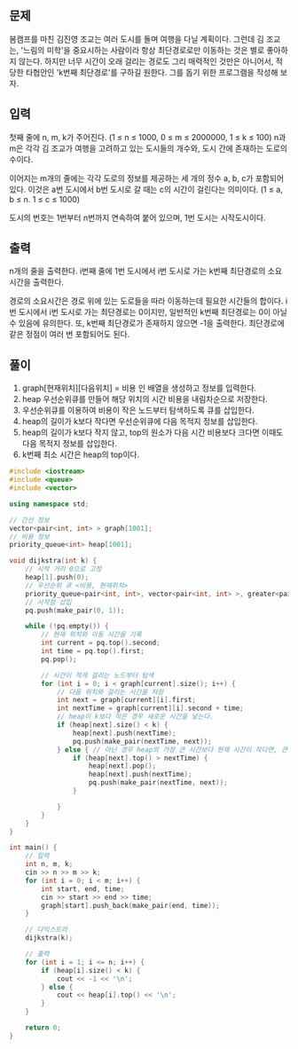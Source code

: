 ## 문제
봄캠프를 마친 김진영 조교는 여러 도시를 돌며 여행을 다닐 계획이다. 그런데 김 조교는, '느림의 미학'을 중요시하는 사람이라 항상 최단경로로만 이동하는 것은 별로 좋아하지 않는다. 하지만 너무 시간이 오래 걸리는 경로도 그리 매력적인 것만은 아니어서, 적당한 타협안인 'k번째 최단경로'를 구하길 원한다. 그를 돕기 위한 프로그램을 작성해 보자.

## 입력
첫째 줄에 n, m, k가 주어진다. (1 ≤ n ≤ 1000, 0 ≤ m ≤ 2000000, 1 ≤ k ≤ 100) n과 m은 각각 김 조교가 여행을 고려하고 있는 도시들의 개수와, 도시 간에 존재하는 도로의 수이다.

이어지는 m개의 줄에는 각각 도로의 정보를 제공하는 세 개의 정수 a, b, c가 포함되어 있다. 이것은 a번 도시에서 b번 도시로 갈 때는 c의 시간이 걸린다는 의미이다. (1 ≤ a, b ≤ n. 1 ≤ c ≤ 1000)

도시의 번호는 1번부터 n번까지 연속하여 붙어 있으며, 1번 도시는 시작도시이다.

## 출력
n개의 줄을 출력한다. i번째 줄에 1번 도시에서 i번 도시로 가는 k번째 최단경로의 소요시간을 출력한다.

경로의 소요시간은 경로 위에 있는 도로들을 따라 이동하는데 필요한 시간들의 합이다. i번 도시에서 i번 도시로 가는 최단경로는 0이지만, 일반적인 k번째 최단경로는 0이 아닐 수 있음에 유의한다. 또, k번째 최단경로가 존재하지 않으면 -1을 출력한다. 최단경로에 같은 정점이 여러 번 포함되어도 된다.

## 풀이
1. graph[현재위치][다음위치] = 비용 인 배열을 생성하고 정보를 입력한다.
2. heap 우선순위큐를 만들어 해당 위치의 시간 비용을 내림차순으로 저장한다.
3. 우선순위큐를 이용하여 비용이 작은 노드부터 탐색하도록 큐를 삽입한다.
4. heap의 길이가 k보다 작다면 우선순위큐에 다음 목적지 정보를 삽입한다.
5. heap의 길이가 k보다 작지 않고, top의 원소가 다음 시간 비용보다 크다면 이때도 다음 목적지 정보를 삽입한다.
6. k번째 최소 시간은 heap의 top이다.

```cpp
#include <iostream>
#include <queue>
#include <vector>

using namespace std;

// 간선 정보
vector<pair<int, int> > graph[1001];
// 비용 정보
priority_queue<int> heap[1001];

void dijkstra(int k) {
    // 시작 거리 0으로 고정
    heap[1].push(0);
    // 우선순위 큐 <비용, 현재위치>
    priority_queue<pair<int, int>, vector<pair<int, int> >, greater<pair<int, int> > > pq;
    // 시작점 삽입
    pq.push(make_pair(0, 1));

    while (!pq.empty()) {
        // 현재 위치와 이동 시간을 기록
        int current = pq.top().second;
        int time = pq.top().first;
        pq.pop();

        // 시간이 적게 걸리는 노드부터 탐색
        for (int i = 0; i < graph[current].size(); i++) {
            // 다음 위치와 걸리는 시간을 저장
            int next = graph[current][i].first;
            int nextTime = graph[current][i].second + time;
            // heap이 k보다 작은 경우 새로운 시간을 넣는다.
            if (heap[next].size() < k) {
                heap[next].push(nextTime);
                pq.push(make_pair(nextTime, next));
            } else { // 아닌 경우 heap의 가장 큰 시간보다 현재 시간이 작다면, 큰 시간을 지우고 새로운 현재 시간을 넣는다.
                if (heap[next].top() > nextTime) {
                    heap[next].pop();
                    heap[next].push(nextTime);
                    pq.push(make_pair(nextTime, next));
                }

            }
        }
    }
}

int main() {
    // 입력
    int n, m, k;
    cin >> n >> m >> k;
    for (int i = 0; i < m; i++) {
        int start, end, time;
        cin >> start >> end >> time;
        graph[start].push_back(make_pair(end, time));
    }

    // 다익스트라
    dijkstra(k);

    // 출력
    for (int i = 1; i <= n; i++) {
        if (heap[i].size() < k) {
            cout << -1 << '\n';
        } else {
            cout << heap[i].top() << '\n';
        }
    }

    return 0;
}
```
